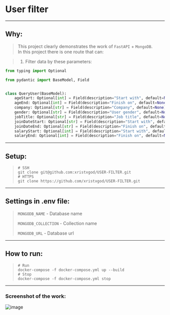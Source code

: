 # User filter

-----

## Why:
> This project clearly demonstrates the work of `FastAPI` + `MongoDB`. \
> In this project there is one route that can: 

> 1. Filter data by these parameters:
```python
from typing import Optional

from pydantic import BaseModel, Field


class QueryUser(BaseModel):
    ageStart: Optional[int] = Field(description="Start with", default=None)
    ageEnd: Optional[int] = Field(description="Finish on", default=None)
    company: Optional[str] = Field(description="Company", default=None)
    gender: Optional[str] = Field(description="User gender", default=None)
    jobTitle: Optional[str] = Field(description="Job title", default=None)
    joinDateStart: Optional[str] = Field(description="Start with", default=None)
    joinDateEnd: Optional[str] = Field(description="Finish on", default=None)
    salaryStart: Optional[int] = Field(description="Start with", default=None)
    salaryEnd: Optional[int] = Field(description="Finish on", default=None)

```


-----


## Setup:
> ```shell
> # SSH
> git clone git@github.com:xristxgod/USER-FILTER.git
> # HTTPS
> git clone https://github.com/xristxgod/USER-FILTER.git
> ```


-----


## Settings in .env file:
> `MONGODB_NAME` - Database name
> 
> `MONGODB_COLLECTION` - Collection name
> 
> `MONGODB_URL` - Database url


-----


## How to run:
> ```shell
> # Run
> docker-compose -f docker-compose.yml up --build
> # Stop
> docker-compose -f docker-compose.yml stop
> ```


-----


### Screenshot of the work:
![image](https://user-images.githubusercontent.com/84931791/187871247-f20c562f-41be-4630-9683-9a71d230e30a.png)
